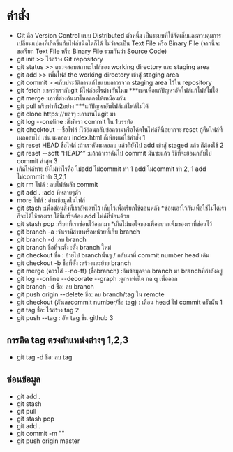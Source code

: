 # คำสั่ง

- Git คือ Version Control แบบ Distributed ตัวหนึ่ง เป็นระบบที่ใช้จัดเก็บและควบคุมการเปลี่ยนแปลงที่เกิดขึ้นกับไฟล์ชนิดใดก็ได้ ไม่ว่าจะเป็น Text File หรือ Binary File (จากนี้จะขอเรียก Text File หรือ Binary File รวมกันว่า Source Code)
- git init >> ไว้สร้าง Git repository
- git status >> ตรวจสอบสถานะไฟล์ของ working directory และ staging area
- git add >> เพิ่มไฟล์ the working directory เข้าสู่ staging area
- git commit >>เก็บประวัติการแก้ไขแบบถาวรจาก staging area ไว้ใน repository
- git fetch :เชคว่าเรากับgit มีไฟล์อะไรต่างกันไหม ***เชคเพื่อแก้ปัญหาอัพไฟล์แก้ไฟล์ไม่ได้ 
- git merge :เอาที่ต่างกันมาโหลดลงให้เหมือนกัน 
- git pull หรือทำทั้ง2อย่าง ***แก้ปัญหาอัพไฟล์แก้ไฟล์ไม่ได้ 
- git clone https://บลาๆ  :เอางานในgit มา
- git log --oneline :สิ่งที่เรา commit ใน 1บรรทัด
- git checktout --ชื่อไฟล์ :ไว้ย้อนกลับข้อความหรือโค้ดในไฟล์ทีนี้อยากจะ reset กู้คืนไฟล์ที่เผลอลบไป เช่น เผลอลบ index.html ก็เพียงแค่ใช้คำสั่ง 1
- git reset HEAD ชื่อไฟล์  :ถ้าเราดันเผลอลบ แล้วก็ยังไป add เข้าสู่ staged แล้ว ก็ต้องใช้  2
- git reset --soft “HEAD^” :แล้วถ้าเราดันไป commit มันซะแล้ว วิธีที่จะย้อนกลับไป commit ล่าสุด 3
- เกิดไฟล์หาย 
    ยังไม่ทำไรคือ ไม่add ไม่commit ทำ 1 
    add ไม่commit ทำ 2, 1 
    add ไม่commit ทำ 3,2,1
- git rm ไฟล์ : ลบไฟล์หลัง commit
- git add . :add ทีหลายๆตัว
- more ไฟล์ : อ่านข้อมูลในไฟล์
- git stash :เพื่อซ่อนสิ่งที่เราอัพเดทไว้ เก็บไว้เพื่อเรียกใช้ตอนหลัง *ซ่อนเอาไว้กันเพื่อใช้ไม่ได้เราก็จะได้ใช้ของเรา ใช้นี้เสร็จต้อง add ไฟล์ที่ซ่อนด้วย 
- git stash pop :เรียกที่เราซ่อนไว้ออกมา *เกิดไม่พอใจของเพื่ออยากเพิ่มของเราที่ซ่อนไว้
- git branch -a :ว่าเรามีสาขาหรือหน่วยที่เก็บ branch
- git branch -d :ลบ branch
- git branch ชื่อที่จะตั้ง :ตั้ง branch ใหม่
- git checkout ชื่อ : ย้ายไป branchนั้นๆ / กลับมาที่ commit number head เดิม
- git checkout -b ชื่อที่ตั้ง :สร้างและย้าย branch
- git merge (ควรใส่ --no-ff) (ชื่อbranch) :อัพข้อมูลจาก branch มา branchที่กำลังอยู่
- git log --online --decorate --graph :ดูกราฟเน็ต กด q เพื่อออก
- git branch -d ชื่อ: ลบ branch
- git push origin --delete ชื่อ: ลบ branch/tag ใน remote
- git checkout (ตัวเลขcommit number/ชื่อ tag) : เลื่อน head ไป commit ครั้งนั้น 1
- git tag ชื่อ: ไว้สร้าง tag 2
- git push --tag : อัพ tag ขึ้น github 3

## การติด tag ตรงตำแหน่งต่างๆ 1,2,3
- git tag -d ชื่อ: ลบ tag

## ซ่อนข้อมูล
- git add .
- git stash
- git pull
- git stash pop
- git add .
- git commit -m ""
- git push origin master


